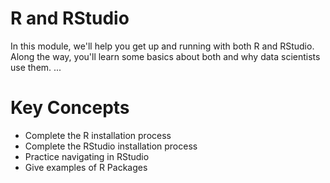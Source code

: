 # R and RStudio
In this module, we'll help you get up and running with both R and RStudio. Along the way, you'll learn some basics about both and why data scientists use them. ...

# Key Concepts
- Complete the R installation process
- Complete the RStudio installation process
- Practice navigating in RStudio
- Give examples of R Packages


